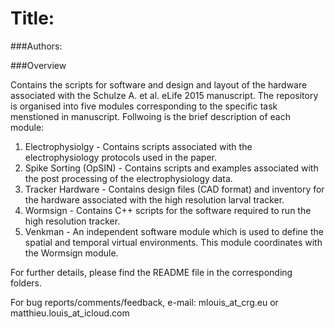 # Title: 

###Authors:

###Overview

Contains the scripts for software and design and layout of the hardware associated with the Schulze A. et al. eLife 2015 manuscript. The repository is organised into five modules corresponding to the specific task menstioned in manuscript. Follwoing is the brief description of each module:

1. Electrophysiolgy - Contains scripts associated with the electrophysiology protocols used in the paper.
2. Spike Sorting (OpSIN) - Contains scripts and examples associated with the post processing of the electrophysiology data.
3. Tracker Hardware - Contains design files (CAD format) and inventory for the hardware associated with the high resolution larval tracker.
4. Wormsign - Contains C++ scripts for the software required to run the high resolution tracker.
5. Venkman - An independent software module which is used to define the spatial and temporal virtual environments. This module coordinates with the Wormsign module.

For further details, please find the README file in the corresponding folders.

For bug reports/comments/feedback, e-mail: mlouis_at_crg.eu or matthieu.louis_at_icloud.com


